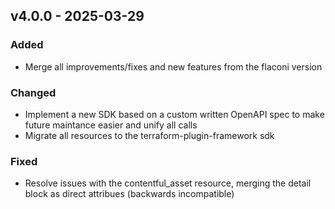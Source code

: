 ## v4.0.0 - 2025-03-29
### Added
* Merge all improvements/fixes and new features from the flaconi version
### Changed
* Implement a new SDK based on a custom written OpenAPI spec to make future maintance easier and unify all calls
* Migrate all resources to the terraform-plugin-framework sdk
### Fixed
* Resolve issues with the contentful_asset resource, merging the detail block as direct attribues (backwards incompatible)
